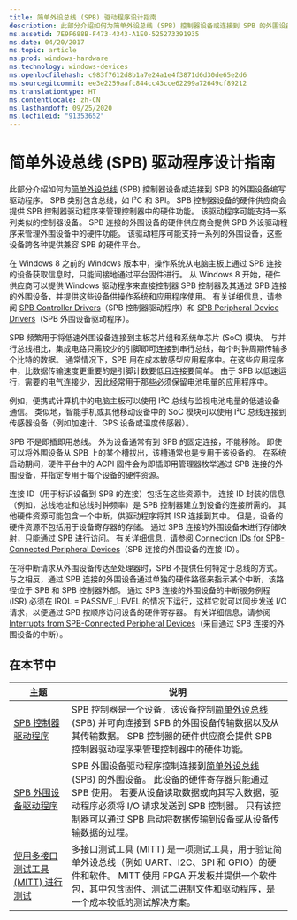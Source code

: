 ```yaml
---
title: 简单外设总线 (SPB) 驱动程序设计指南
description: 此部分介绍如何为简单外设总线 (SPB) 控制器设备或连接到 SPB 的外围设备编写驱动程序。
ms.assetid: 7E9F688B-F473-4343-A1E0-525273391935
ms.date: 04/20/2017
ms.topic: article
ms.prod: windows-hardware
ms.technology: windows-devices
ms.openlocfilehash: c983f7612d8b1a7e24a1e4f3871d6d30de65e2d6
ms.sourcegitcommit: ee3e2259aafc844cc43cce62299a72649cf89212
ms.translationtype: HT
ms.contentlocale: zh-CN
ms.lasthandoff: 09/25/2020
ms.locfileid: "91353652"
---
```

# <a name="simple-peripheral-bus-spb-driver-design-guide"></a>简单外设总线 (SPB) 驱动程序设计指南

此部分介绍如何为[简单外设总线](/previous-versions/hh450903(v=vs.85)) (SPB) 控制器设备或连接到 SPB 的外围设备编写驱动程序。 SPB 类别包含总线，如 I²C 和 SPI。 SPB 控制器设备的硬件供应商会提供 SPB 控制器驱动程序来管理控制器中的硬件功能。 该驱动程序可能支持一系列类似的控制器设备。 SPB 连接的外围设备的硬件供应商会提供 SPB 外设驱动程序来管理外围设备中的硬件功能。 该驱动程序可能支持一系列的外围设备，这些设备跨各种提供兼容 SPB 的硬件平台。

在 Windows 8 之前的 Windows 版本中，操作系统从电脑主板上通过 SPB 连接的设备获取信息时，只能间接地通过平台固件进行。 从 Windows 8 开始，硬件供应商可以提供 Windows 驱动程序来直接控制器 SPB 控制器及其通过 SPB 连接的外围设备，并提供这些设备供操作系统和应用程序使用。 有关详细信息，请参阅 [SPB Controller Drivers](./spb-controller-drivers.md)（SPB 控制器驱动程序）和 [SPB Peripheral Device Drivers](./spb-peripheral-device-drivers.md)（SPB 外围设备驱动程序）。

SPB 频繁用于将低速外围设备连接到主板芯片组和系统单芯片 (SoC) 模块。 与并行总线相比，集成电路只需较少的引脚即可连接到串行总线，每个时钟周期传输多个比特的数据。 通常情况下，SPB 用在成本敏感型应用程序中。在这些应用程序中，比数据传输速度更重要的是引脚计数要低且连接要简单。 由于 SPB 以低速运行，需要的电气连接少，因此经常用于那些必须保留电池电量的应用程序中。

例如，便携式计算机中的电脑主板可以使用 I²C 总线与监视电池电量的低速设备通信。 类似地，智能手机或其他移动设备中的 SoC 模块可以使用 I²C 总线连接到传感器设备（例如加速计、GPS 设备或温度传感器）。

SPB 不是即插即用总线。 外为设备通常有到 SPB 的固定连接，不能移除。 即使可以将外围设备从 SPB 上的某个槽拔出，该槽通常也是专用于该设备的。 在系统启动期间，硬件平台中的 ACPI 固件会为即插即用管理器枚举通过 SPB 连接的外围设备，并指定专用于每个设备的硬件资源。

连接 ID（用于标识设备到 SPB 的连接）包括在这些资源中。 连接 ID 封装的信息（例如，总线地址和总线时钟频率）是 SPB 控制器建立到设备的连接所需的。 其他硬件资源可能包含一个中断，供驱动程序将其 ISR 连接到其中。 但是，设备的硬件资源不包括用于设备寄存器的存储。 通过 SPB 连接的外围设备未进行存储映射，只能通过 SPB 进行访问。 有关详细信息，请参阅 [Connection IDs for SPB-Connected Peripheral Devices](./connection-ids-for-spb-connected-peripheral-devices.md)（SPB 连接的外围设备的连接 ID）。

在将中断请求从外围设备传达至处理器时，SPB 不提供任何特定于总线的方式。 与之相反，通过 SPB 连接的外围设备通过单独的硬件路径来指示某个中断，该路径位于 SPB 和 SPB 控制器外部。 通过 SPB 连接的外围设备的中断服务例程 (ISR) 必须在 IRQL = PASSIVE\_LEVEL 的情况下运行，这样它就可以同步发送 I/O 请求，以便通过 SPB 按顺序访问设备的硬件寄存器。 有关详细信息，请参阅 [Interrupts from SPB-Connected Peripheral Devices](./interrupts-from-spb-connected-peripheral-devices.md)（来自通过 SPB 连接的外围设备的中断）。

## <a name="in-this-section"></a>在本节中

|主题|说明|
|----|----|
|[SPB 控制器驱动程序](./spb-controller-drivers.md)|SPB 控制器是一个设备，该设备控制[简单外设总线](/previous-versions/hh450903(v=vs.85)) (SPB) 并可向连接到 SPB 的外围设备传输数据以及从其传输数据。 SPB 控制器的硬件供应商会提供 SPB 控制器驱动程序来管理控制器中的硬件功能。|
|[SPB 外围设备驱动程序](./spb-peripheral-device-drivers.md)|SPB 外围设备驱动程序控制连接到[简单外设总线](/previous-versions/hh450903(v=vs.85)) (SPB) 的外围设备。 此设备的硬件寄存器只能通过 SPB 使用。 若要从设备读取数据或向其写入数据，驱动程序必须将 I/O 请求发送到 SPB 控制器。 只有该控制器可以通过 SPB 启动将数据传输到设备或从设备传输数据的过程。|
|[使用多接口测试工具 (MITT) 进行测试](./testing-with-multi-interface-test-tool--mitt-.md)|多接口测试工具 (MITT) 是一项测试工具，用于验证简单外设总线（例如 UART、I2C、SPI 和 GPIO）的硬件和软件。 MITT 使用 FPGA 开发板并提供一个软件包，其中包含固件、测试二进制文件和驱动程序，是一个成本较低的测试解决方案。|